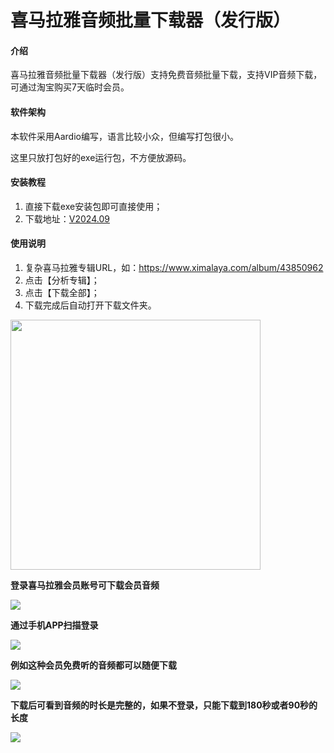# 喜马拉雅音频批量下载器（发行版）

#### 介绍
喜马拉雅音频批量下载器（发行版）支持免费音频批量下载，支持VIP音频下载，可通过淘宝购买7天临时会员。

#### 软件架构
本软件采用Aardio编写，语言比较小众，但编写打包很小。

这里只放打包好的exe运行包，不方便放源码。


#### 安装教程

1.  直接下载exe安装包即可直接使用；
2.  下载地址：[V2024.09](https://gitee.com/start1221/himalaya-download-release/tree/master/release)

#### 使用说明

1.  复杂喜马拉雅专辑URL，如：https://www.ximalaya.com/album/43850962
2.  点击【分析专辑】；
3.  点击【下载全部】；
4.  下载完成后自动打开下载文件夹。



<img src="https://oscimg.oschina.net/oscnet/up-815f6f42085487d90f9c9387944d8836e7e.jpg" width="400"/>

**登录喜马拉雅会员账号可下载会员音频**

<img src="https://oscimg.oschina.net/oscnet/up-9fcec2ebee15723dad37d5fa84a19beda0d.jpg"/>

**通过手机APP扫描登录**

<img src="https://oscimg.oschina.net/oscnet/up-2acf025f1232bec700e1cfa9aad61b4dcde.jpg"/>

**例如这种会员免费听的音频都可以随便下载**

<img src="https://oscimg.oschina.net/oscnet/up-d5fef3fd50542477b620b379a224c3c59f0.jpg"/>

**下载后可看到音频的时长是完整的，如果不登录，只能下载到180秒或者90秒的长度**

<img src="https://oscimg.oschina.net/oscnet/up-0d53647b5acbc1824c3a3325f9873a046c6.jpg"/>

